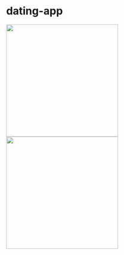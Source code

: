 # dating-app

<img src="https://github.com/zoeseveriens/dating-app/blob/master/wiki-img/home-html.png" width="300"><img src="https://github.com/zoeseveriens/dating-app/blob/master/wiki-img/css.png" width="300">

